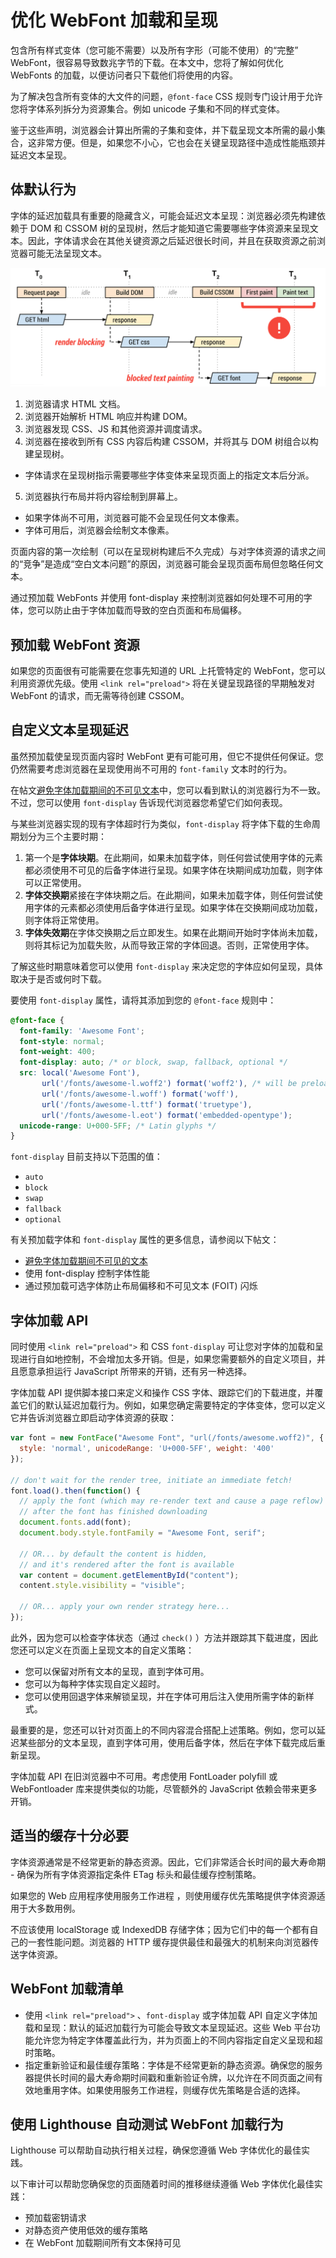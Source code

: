 # 优化 WebFont 加载和呈现

包含所有样式变体（您可能不需要）以及所有字形（可能不使用）的“完整” WebFont，很容易导致数兆字节的下载。在本文中，您将了解如何优化 WebFonts 的加载，以便访问者只下载他们将使用的内容。

为了解决包含所有变体的大文件的问题，`@font-face` CSS 规则专门设计用于允许您将字体系列拆分为资源集合。例如 unicode 子集和不同的样式变体。

鉴于这些声明，浏览器会计算出所需的子集和变体，并下载呈现文本所需的最小集合，这非常方便。但是，如果您不小心，它也会在关键呈现路径中造成性能瓶颈并延迟文本呈现。

## 体默认行为

字体的延迟加载具有重要的隐藏含义，可能会延迟文本呈现：浏览器必须先构建依赖于 DOM 和 CSSOM 树的呈现树，然后才能知道它需要哪些字体资源来呈现文本。因此，字体请求会在其他关键资源之后延迟很长时间，并且在获取资源之前浏览器可能无法呈现文本。

![字体关键呈现路径](./img/optimize-webfont-loading-1.png)

1. 浏览器请求 HTML 文档。
2. 浏览器开始解析 HTML 响应并构建 DOM。
3. 浏览器发现 CSS、JS 和其他资源并调度请求。
4. 浏览器在接收到所有 CSS 内容后构建 CSSOM，并将其与 DOM 树组合以构建呈现树。
  - 字体请求在呈现树指示需要哪些字体变体来呈现页面上的指定文本后分派。
5. 浏览器执行布局并将内容绘制到屏幕上。
  - 如果字体尚不可用，浏览器可能不会呈现任何文本像素。
  - 字体可用后，浏览器会绘制文本像素。

页面内容的第一次绘制（可以在呈现树构建后不久完成）与对字体资源的请求之间的“竞争”是造成“空白文本问题”的原因，浏览器可能会呈现页面布局但忽略任何文本。

通过预加载 WebFonts 并使用 font-display 来控制浏览器如何处理不可用的字体，您可以防止由于字体加载而导致的空白页面和布局偏移。

## 预加载 WebFont 资源

如果您的页面很有可能需要在您事先知道的 URL 上托管特定的 WebFont，您可以利用资源优先级。使用 `<link rel="preload">` 将在关键呈现路径的早期触发对 WebFont 的请求，而无需等待创建 CSSOM。

## 自定义文本呈现延迟

虽然预加载使呈现页面内容时 WebFont 更有可能可用，但它不提供任何保证。您仍然需要考虑浏览器在呈现使用尚不可用的 `font-family` 文本时的行为。

在帖文[避免字体加载期间的不可见文本](./avoid-invisible-text.md)中，您可以看到默认的浏览器行为不一致。不过，您可以使用 `font-display` 告诉现代浏览器您希望它们如何表现。

与某些浏览器实现的现有字体超时行为类似，`font-display` 将字体下载的生命周期划分为三个主要时期：

1. 第一个是**字体块期**。在此期间，如果未加载字体，则任何尝试使用字体的元素都必须使用不可见的后备字体进行呈现。如果字体在块期间成功加载，则字体可以正常使用。
2. **字体交换期**紧接在字体块期之后。在此期间，如果未加载字体，则任何尝试使用字体的元素都必须使用后备字体进行呈现。如果字体在交换期间成功加载，则字体将正常使用。
3. **字体失效期**在字体交换期之后立即发生。如果在此期间开始时字体尚未加载，则将其标记为加载失败，从而导致正常的字体回退。否则，正常使用字体。

了解这些时期意味着您可以使用 `font-display` 来决定您的字体应如何呈现，具体取决于是否或何时下载。

要使用 `font-display` 属性，请将其添加到您的 `@font-face` 规则中：

```css
@font-face {
  font-family: 'Awesome Font';
  font-style: normal;
  font-weight: 400;
  font-display: auto; /* or block, swap, fallback, optional */
  src: local('Awesome Font'),
       url('/fonts/awesome-l.woff2') format('woff2'), /* will be preloaded */
       url('/fonts/awesome-l.woff') format('woff'),
       url('/fonts/awesome-l.ttf') format('truetype'),
       url('/fonts/awesome-l.eot') format('embedded-opentype');
  unicode-range: U+000-5FF; /* Latin glyphs */
}
```

`font-display` 目前支持以下范围的值：

- `auto`
- `block`
- `swap`
- `fallback`
- `optional`

有关预加载字体和 `font-display` 属性的更多信息，请参阅以下帖文：

- [避免字体加载期间不可见的文本](./avoid-invisible-text.md)
- 使用 font-display 控制字体性能
- 通过预加载可选字体防止布局偏移和不可见文本 (FOIT) 闪烁

## 字体加载 API

同时使用 `<link rel="preload">` 和 CSS `font-display` 可让您对字体的加载和呈现进行自如地控制，不会增加太多开销。但是，如果您需要额外的自定义项目，并且愿意承担运行 JavaScript 所带来的开销，还有另一种选择。

字体加载 API 提供脚本接口来定义和操作 CSS 字体、跟踪它们的下载进度，并覆盖它们的默认延迟加载行为。例如，如果您确定需要特定的字体变体，您可以定义它并告诉浏览器立即启动字体资源的获取：

```javascript
var font = new FontFace("Awesome Font", "url(/fonts/awesome.woff2)", {
  style: 'normal', unicodeRange: 'U+000-5FF', weight: '400'
});

// don't wait for the render tree, initiate an immediate fetch!
font.load().then(function() {
  // apply the font (which may re-render text and cause a page reflow)
  // after the font has finished downloading
  document.fonts.add(font);
  document.body.style.fontFamily = "Awesome Font, serif";

  // OR... by default the content is hidden,
  // and it's rendered after the font is available
  var content = document.getElementById("content");
  content.style.visibility = "visible";

  // OR... apply your own render strategy here...
});
```

此外，因为您可以检查字体状态（通过 `check()` ）方法并跟踪其下载进度，因此您还可以定义在页面上呈现文本的自定义策略：

- 您可以保留对所有文本的呈现，直到字体可用。
- 您可以为每种字体实现自定义超时。
- 您可以使用回退字体来解锁呈现，并在字体可用后注入使用所需字体的新样式。

最重要的是，您还可以针对页面上的不同内容混合搭配上述策略。例如，您可以延迟某些部分的文本呈现，直到字体可用，使用后备字体，然后在字体下载完成后重新呈现。

字体加载 API 在旧浏览器中不可用。考虑使用 FontLoader polyfill 或 WebFontloader 库来提供类似的功能，尽管额外的 JavaScript 依赖会带来更多开销。

## 适当的缓存十分必要

字体资源通常是不经常更新的静态资源。因此，它们非常适合长时间的最大寿命期 - 确保为所有字体资源指定条件 ETag 标头和最佳缓存控制策略。

如果您的 Web 应用程序使用服务工作进程 ，则使用缓存优先策略提供字体资源适用于大多数用例。

不应该使用 localStorage 或 IndexedDB 存储字体；因为它们中的每一个都有自己的一套性能问题。浏览器的 HTTP 缓存提供最佳和最强大的机制来向浏览器传送字体资源。

## WebFont 加载清单

- 使用 `<link rel="preload">` 、`font-display` 或字体加载 API 自定义字体加载和呈现：默认的延迟加载行为可能会导致文本呈现延迟。这些 Web 平台功能允许您为特定字体覆盖此行为，并为页面上的不同内容指定自定义呈现和超时策略。
- 指定重新验证和最佳缓存策略：字体是不经常更新的静态资源。确保您的服务器提供长时间的最大寿命期时间戳和重新验证令牌，以允许在不同页面之间有效地重用字体。如果使用服务工作进程，则缓存优先策略是合适的选择。

## 使用 Lighthouse 自动测试 WebFont 加载行为

Lighthouse 可以帮助自动执行相关过程，确保您遵循 Web 字体优化的最佳实践。

以下审计可以帮助您确保您的页面随着时间的推移继续遵循 Web 字体优化最佳实践：

- 预加载密钥请求
- 对静态资产使用低效的缓存策略
- 在 WebFont 加载期间所有文本保持可见
